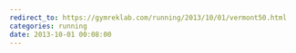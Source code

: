 ```yaml
---
redirect_to: https://gymreklab.com/running/2013/10/01/vermont50.html
categories: running
date: 2013-10-01 00:08:00
---
```

